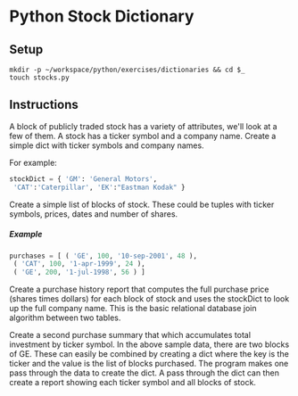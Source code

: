 # Python Stock Dictionary

## Setup

```
mkdir -p ~/workspace/python/exercises/dictionaries && cd $_
touch stocks.py
```

## Instructions

A block of publicly traded stock has a variety of attributes, we'll look at a few of them. A stock has a ticker symbol and a company name. Create a simple dict with ticker symbols and company names.

For example:

```python
stockDict = { 'GM': 'General Motors', 
 'CAT':'Caterpillar', 'EK':"Eastman Kodak" }
```

Create a simple list of blocks of stock. These could be tuples with ticker symbols, prices, dates and number of shares. 

##### Example

```python
purchases = [ ( 'GE', 100, '10-sep-2001', 48 ), 
 ( 'CAT', 100, '1-apr-1999', 24 ), 
 ( 'GE', 200, '1-jul-1998', 56 ) ]
```

Create a purchase history report that computes the full purchase price (shares times dollars) for each block of stock and uses the stockDict to look up the full company name. This is the basic relational database join algorithm between two tables.

Create a second purchase summary that which accumulates total investment by ticker symbol. In the above sample data, there are two blocks of GE. These can easily be combined by creating a dict where the key is the ticker and the value is the list of blocks purchased. The program makes one pass through the data to create the dict. A pass through the dict can then create a report showing each ticker symbol and all blocks of stock.